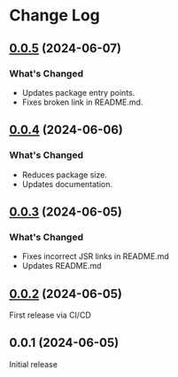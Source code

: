 # Change Log

## [0.0.5](https://github.com/havelessbemore/munkres/compare/v0.0.4...v0.0.5) (2024-06-07)

### What's Changed

- Updates package entry points.
- Fixes broken link in README.md.

## [0.0.4](https://github.com/havelessbemore/munkres/compare/v0.0.3...v0.0.4) (2024-06-06)

### What's Changed

- Reduces package size.
- Updates documentation.

## [0.0.3](https://github.com/havelessbemore/munkres/compare/v0.0.2...v0.0.3) (2024-06-05)

### What's Changed

- Fixes incorrect JSR links in README.md
- Updates README.md

## [0.0.2](https://github.com/havelessbemore/munkres/compare/v0.0.1...v0.0.2) (2024-06-05)

First release via CI/CD

## 0.0.1 (2024-06-05)

Initial release
